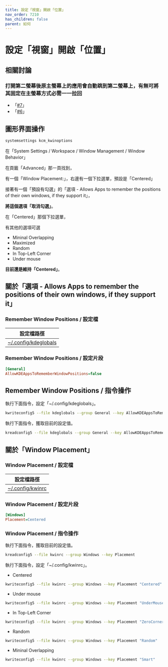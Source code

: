 ```yaml
---
title: 設定「視窗」開啟「位置」
nav_order: 7210
has_children: false
parent: 如何
---
```



# 設定「視窗」開啟「位置」


## 相關討論

### 打開第二螢幕後原主螢幕上的應用會自動跳到第二螢幕上，有無可將其固定在主螢幕方式必需一一拉回

* 「[#7](https://www.ubuntu-tw.org/modules/newbb/viewtopic.php?post_id=364636#forumpost364636)」
* 「[#6](https://www.ubuntu-tw.org/modules/newbb/viewtopic.php?post_id=364634#forumpost364634)」


## 圖形界面操作

``` sh
systemsettings kcm_kwinoptions
```

在「System Settings / Workspace / Window Management / Window Behavior」

在頁籤「Advanced」那一頁找到，

有一個「Window Placement:」，右邊有一個下拉選單，預設是「Centered」

接著有一個「預設有勾選」的「選項 - Allows Apps to remember the positions of their own windows, if they support it」，

**將這個選項「取消勾選」**。


在「Centered」那個下拉選單，

有其他的選項可選

* Mininal Overlapping
* Maximized
* Random
* In Top-Left Corner
* Under mouse

**目前還是維持「Centered」**。




## 關於「選項 - Allows Apps to remember the positions of their own windows, if they support it」


### Remember Window Positions / 設定檔

| 設定檔路徑 |
| --- |
| [~/.config/kdeglobals](https://github.com/samwhelp/eznixos-adjustment-iso-profile/blob/main/debian-12/start/locale/zh_tw/eznixos-adjustment-kde-plasma/asset/overlay/etc/skel/.config/kdeglobals#L139) |


### Remember Window Positions / 設定片段

``` ini
[General]
AllowKDEAppsToRememberWindowPositions=false
```


## Remember Window Positions / 指令操作

執行下面指令，設定「~/.config/kdeglobals」。

``` sh
kwriteconfig5 --file kdeglobals --group General --key AllowKDEAppsToRememberWindowPositions false
```

執行下面指令，獲取目前的設定值。

``` sh
kreadconfig5 --file kdeglobals --group General --key AllowKDEAppsToRememberWindowPositions
```



## 關於「Window Placement」


### Window Placement / 設定檔

| 設定檔路徑 |
| --- |
| [~/.config/kwinrc](https://github.com/samwhelp/eznixos-adjustment-iso-profile/blob/main/debian-12/start/locale/zh_tw/eznixos-adjustment-kde-plasma/asset/overlay/etc/skel/.config/kwinrc#L46) |


### Window Placement / 設定片段

``` ini
[Windows]
Placement=Centered
```


### Window Placement / 指令操作

執行下面指令，獲取目前的設定值。

``` sh
kreadconfig5 --file kwinrc --group Windows --key Placement
```


執行下面指令，設定「~/.config/kwinrc」。


* Centered

``` sh
kwriteconfig5 --file kwinrc --group Windows --key Placement "Centered"
```


* Under mouse

``` sh
kwriteconfig5 --file kwinrc --group Windows --key Placement "UnderMouse"
```


* In Top-Left Corner

``` sh
kwriteconfig5 --file kwinrc --group Windows --key Placement "ZeroCornered"
```


* Random

``` sh
kwriteconfig5 --file kwinrc --group Windows --key Placement "Random"
```


* Mininal Overlapping

``` sh
kwriteconfig5 --file kwinrc --group Windows --key Placement "Smart"
```
